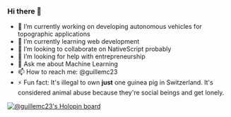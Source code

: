 ### Hi there 👋

- 🔭 I’m currently working on developing autonomous vehicles for topographic applications
- 🌱 I’m currently learning web development
- 👯 I’m looking to collaborate on NativeScript probably 
- 🤔 I’m looking for help with entrepreneurship
- 💬 Ask me about Machine Learning
- 📫 How to reach me: @guillemc23
- ⚡ Fun fact: It's illegal to own **just** one guinea pig in Switzerland. It's considered animal abuse because they're social beings and get lonely.

[![@guillemc23's Holopin board](https://holopin.me/guillemc23)](https://holopin.io/@guillemc23)


<!--
**guillemc23/guillemc23** is a ✨ _special_ ✨ repository because its `README.md` (this file) appears on your GitHub profile.

Here are some ideas to get you started:

- 🔭 I’m currently working on ...
- 🌱 I’m currently learning ...
- 👯 I’m looking to collaborate on ...
- 🤔 I’m looking for help with ...
- 💬 Ask me about ...
- 📫 How to reach me: ...
- 😄 Pronouns: ...
- ⚡ Fun fact: ...
-->
